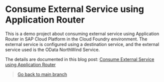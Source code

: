# Consume External Service using Application Router

This is a demo project about consuming external service using Application Router in SAP Cloud Platform in the Cloud Foundry environment. The external service is configured using a destination service, and the external service used is the OData NorthWind Service.

The details are documented in this blog post:
[Consume External Service using Application Router](https://blogs.sap.com/2020/06/20/consume-external-service-using-application-router/)


> [Go back to main branch](https://github.com/jcailan/azure-devops)
